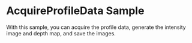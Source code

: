 # AcquireProfileData Sample

With this sample, you can acquire the profile data, generate the intensity image and depth map, and save the images.